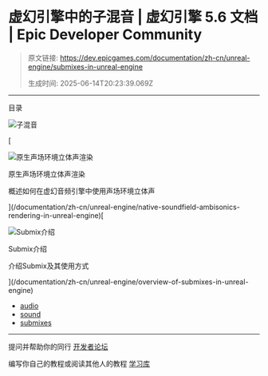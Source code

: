 # 虚幻引擎中的子混音 | 虚幻引擎 5.6 文档 | Epic Developer Community

> 原文链接: https://dev.epicgames.com/documentation/zh-cn/unreal-engine/submixes-in-unreal-engine
> 
> 生成时间: 2025-06-14T20:23:39.069Z

---

目录

![子混音](https://dev.epicgames.com/community/api/documentation/image/ad71edf3-6387-46c2-ba02-ceb7450bbde9?resizing_type=fill&width=1920&height=335)

[

![原生声场环境立体声渲染](https://d1iv7db44yhgxn.cloudfront.net/documentation/images/3c02e48d-23fa-41cd-933a-3952b7021b7a/placeholder_topic.png)

原生声场环境立体声渲染

概述如何在虚幻音频引擎中使用声场环境立体声





](/documentation/zh-cn/unreal-engine/native-soundfield-ambisonics-rendering-in-unreal-engine)[

![Submix介绍](https://d1iv7db44yhgxn.cloudfront.net/documentation/images/eb29b868-c031-43a5-93df-570953e365c2/topic-image.png)

Submix介绍

介绍Submix及其使用方式





](/documentation/zh-cn/unreal-engine/overview-of-submixes-in-unreal-engine)

-   [audio](https://dev.epicgames.com/community/search?query=audio)
-   [sound](https://dev.epicgames.com/community/search?query=sound)
-   [submixes](https://dev.epicgames.com/community/search?query=submixes)

* * *

提问并帮助你的同行 [开发者论坛](https://forums.unrealengine.com/categories?tag=unreal-engine)

编写你自己的教程或阅读其他人的教程 [学习库](https://dev.epicgames.com/community/unreal-engine/learning)